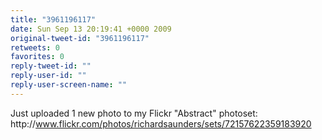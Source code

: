 ```yaml
---
title: "3961196117"
date: Sun Sep 13 20:19:41 +0000 2009
original-tweet-id: "3961196117"
retweets: 0
favorites: 0
reply-tweet-id: ""
reply-user-id: ""
reply-user-screen-name: ""
---
```

Just uploaded 1 new photo to my Flickr "Abstract" photoset: http://<a href="https://www.flickr.com/photos/richardsaunders/sets/72157622359183920">www.flickr.com/photos/richardsaunders/sets/72157622359183920</a>
